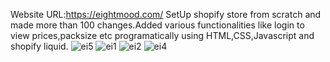 Website URL:https://eightmood.com/
SetUp shopify store from scratch and made more than 100 changes.Added various functionalities like login to view prices,packsize etc programatically using HTML,CSS,Javascript and shopify liquid.
![ei5](https://github.com/SaadHassanSyed/eightmood-Shopify/assets/10111894/72e330ec-1c17-4c0b-bb18-6216b06483f9)
![ei1](https://github.com/SaadHassanSyed/eightmood-Shopify/assets/10111894/460d80e0-8c92-4558-ba40-8395d3c3f91c)
![ei2](https://github.com/SaadHassanSyed/eightmood-Shopify/assets/10111894/abfdecb0-d0e7-47bb-aeb9-e485d45fa88e)
![ei4](https://github.com/SaadHassanSyed/eightmood-Shopify/assets/10111894/d9e21e57-dd4f-4628-b414-100271877d62)
